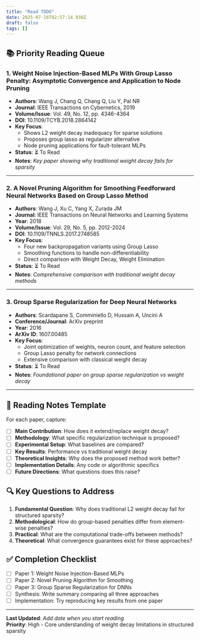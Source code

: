 ```yaml
---
title: "Read TODO"
date: 2025-07-16T02:57:14.938Z
draft: false
tags: []
---
```


## 📚 Priority Reading Queue

### 1. Weight Noise Injection-Based MLPs With Group Lasso Penalty: Asymptotic Convergence and Application to Node Pruning

- **Authors**: Wang J, Chang Q, Chang Q, Liu Y, Pal NR
- **Journal**: IEEE Transactions on Cybernetics, 2019
- **Volume/Issue**: Vol. 49, No. 12, pp. 4346-4364
- **DOI**: 10.1109/TCYB.2018.2864142
- **Key Focus**:
    - Shows L2 weight decay inadequacy for sparse solutions
    - Proposes group lasso as regularizer alternative
    - Node pruning applications for fault-tolerant MLPs
- **Status**: ⏳ To Read
- **Notes**: _Key paper showing why traditional weight decay fails for sparsity_

---

### 2. A Novel Pruning Algorithm for Smoothing Feedforward Neural Networks Based on Group Lasso Method

- **Authors**: Wang J, Xu C, Yang X, Zurada JM
- **Journal**: IEEE Transactions on Neural Networks and Learning Systems
- **Year**: 2018
- **Volume/Issue**: Vol. 29, No. 5, pp. 2012-2024
- **DOI**: 10.1109/TNNLS.2017.2748585
- **Key Focus**:
    - Four new backpropagation variants using Group Lasso
    - Smoothing functions to handle non-differentiability
    - Direct comparison with Weight Decay, Weight Elimination
- **Status**: ⏳ To Read
- **Notes**: _Comprehensive comparison with traditional weight decay methods_

---

### 3. Group Sparse Regularization for Deep Neural Networks

- **Authors**: Scardapane S, Comminiello D, Hussain A, Uncini A
- **Conference/Journal**: ArXiv preprint
- **Year**: 2016
- **ArXiv ID**: 1607.00485
- **Key Focus**:
    - Joint optimization of weights, neuron count, and feature selection
    - Group Lasso penalty for network connections
    - Extensive comparison with classical weight decay
- **Status**: ⏳ To Read
- **Notes**: _Foundational paper on group sparse regularization vs weight decay_

---

## 📝 Reading Notes Template

For each paper, capture:

- [ ] **Main Contribution**: How does it extend/replace weight decay?
- [ ] **Methodology**: What specific regularization technique is proposed?
- [ ] **Experimental Setup**: What baselines are compared?
- [ ] **Key Results**: Performance vs traditional weight decay
- [ ] **Theoretical Insights**: Why does the proposed method work better?
- [ ] **Implementation Details**: Any code or algorithmic specifics
- [ ] **Future Directions**: What questions does this raise?

## 🔍 Key Questions to Address

1. **Fundamental Question**: Why does traditional L2 weight decay fail for structured sparsity?
2. **Methodological**: How do group-based penalties differ from element-wise penalties?
3. **Practical**: What are the computational trade-offs between methods?
4. **Theoretical**: What convergence guarantees exist for these approaches?

## ✅ Completion Checklist

- [ ] Paper 1: Weight Noise Injection-Based MLPs
- [ ] Paper 2: Novel Pruning Algorithm for Smoothing
- [ ] Paper 3: Group Sparse Regularization for DNNs
- [ ] Synthesis: Write summary comparing all three approaches
- [ ] Implementation: Try reproducing key results from one paper

---

**Last Updated**: _Add date when you start reading_  
**Priority**: High - Core understanding of weight decay limitations in structured sparsity